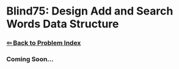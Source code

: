 # Blind75: Design Add and Search Words Data Structure

### [⇦ Back to Problem Index](../../index.md)

### Coming Soon...
